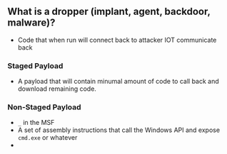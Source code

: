 ## What is a dropper (implant, agent, backdoor, malware)?
- Code that when run will connect back to attacker IOT communicate back

### Staged Payload
- A payload that will contain minumal amount of code to call back and download remaining code.  

### Non-Staged Payload
- `_` in the MSF
- A set of assembly instructions that call the Windows API and expose `cmd.exe` or whatever
- 

